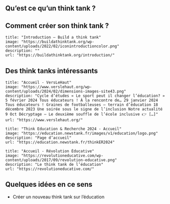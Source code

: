 ## Qu’est ce qu’un think tank ?

## Comment créer son think tank ?

```embed
title: "Introduction – Build a think tank"
image: "https://buildathinktank.org/wp-content/uploads/2022/02/iconintroductioncolor.png"
description: ""
url: "https://buildathinktank.org/introduction/"
```


## Des think tanks intéressants

```embed
title: "Accueil - VersLeHaut"
image: "https://www.verslehaut.org/wp-content/uploads/2024/02/dimensions-images-site43.png"
description: "Cycle d’études « Le sport peut il changer l’éducation? » 5 février 2024 Tous éducateurs ! À la rencontre de… 29 janvier 2024 Tous éducateurs ! Graines de footballeuses – terrain d’éducation 18 décembre 2023 Une soirée sous le signe de l’inclusion Notre actualité 9 Oct Décryptage – Le deuxième souffle de l’école inclusive 👉 […]"
url: "https://www.verslehaut.org/"
```
```embed
title: "Think Education & Recherche 2024 - Accueil"
image: "https://education.newstank.fr/images/v1/education/logo.png"
description: "Page d’accueil"
url: "https://education.newstank.fr/thinkER2024"
```

```embed
title: "Accueil - Révolution Éducative"
image: "https://revolutioneducative.com/wp-content/uploads/2017/09/revolution-educative.png"
description: "Le think tank de l’éducation"
url: "https://revolutioneducative.com/"
```

## Quelques idées en ce sens

- Créer un nouveau think tank sur l’éducation